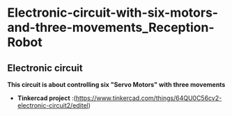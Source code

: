 # Electronic-circuit-with-six-motors-and-three-movements_Reception-Robot
## Electronic circuit
**This circuit is about controlling six "Servo Motors" with three movements**




- **Tinkercad project** :(https://www.tinkercad.com/things/64QU0C56cv2-electronic-circuit2/editel)
